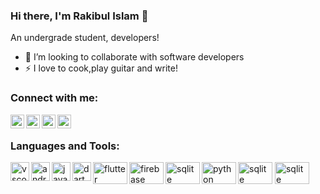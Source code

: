 ### Hi there, I'm Rakibul Islam 👋

<p> An undergrade student, developers! </p>


- 👯 I’m looking to collaborate with software developers
- ⚡ I love to cook,play guitar and write!


### Connect with me:

<a href="https://twitter.com/Rakibul14092789">
  <img align="left" alt="Rakib's Twitter" width="22px" src="https://rakibul25.github.io/Rakibul25/img/twitter.svg" />
</a>
<a href="https://www.instagram.com/rakibul_islam_25">
  <img align="left" alt="Rakib's Insta" width="22px" src="https://rakibul25.github.io/Rakibul25/img/instagram.svg" />
</a>
<a href="https://www.linkedin.com/in/rakibul-islam-9078b1187">
  <img align="left" alt="Rakib's LinkedIn" width="22px" src="https://rakibul25.github.io/Rakibul25/img/linkedin.svg" />
</a>
<a href="https://www.hackerrank.com/mdrakib_mri93">
  <img align="left" alt="Rakib's Insta" width="22px" src="https://rakibul25.github.io/Rakibul25/img/HackerRank_logo.svg" />
</a>

<br />

### Languages and Tools:

<a>
  <img align="left" alt="vscode" width="30px" src="https://rakibul25.github.io/Rakibul25/img/visual-studio.svg" />
</a>
<a>
  <img align="left" alt="androidst" width="30px" src="https://rakibul25.github.io/Rakibul25/img/androidst.svg" />
</a>
<a>
  <img align="left" alt="java" width="30px" src="https://rakibul25.github.io/Rakibul25/img/java.svg" />
</a>
<a>
  <img align="left" alt="dart" width="30px" src="https://rakibul25.github.io/Rakibul25/img/logo_dart_192px.svg" />
</a>
<a>
  <img align="left" alt="flutter" width="55px" height="35" src="https://rakibul25.github.io/Rakibul25/img/flutterio-ar21.svg" />
</a>
<a>
  <img align="left" alt="firebase" width="55px" height="35" src="https://rakibul25.github.io/Rakibul25/img/firebase-ar21.svg" />
</a>
<a>
  <img align="left" alt="sqlite" width="55px" height="35" src="https://rakibul25.github.io/Rakibul25/img/sqlite-icon.svg" />
</a>
<a>
  <img align="left" alt="python" width="55px" height="35" src="https://rakibul25.github.io/Rakibul25/img/python.svg" />
</a>
<a>
  <img align="js" alt="sqlite" width="55px" height="35" src="https://rakibul25.github.io/Rakibul25/img/js.svg" />
</a>
<a>
  <img align="mysql" alt="sqlite" width="55px" height="35" src="https://rakibul25.github.io/Rakibul25/img/mysql-ar21.svg" />
</a>



<br />
<br />
